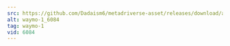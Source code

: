 ```yaml
---
src: https://github.com/Dadaism6/metadriverse-asset/releases/download/assetsv1.0.1/waymo-1_6084.mp4
alt: waymo-1_6084
tag: waymo-1
vid: 6084
---
```

